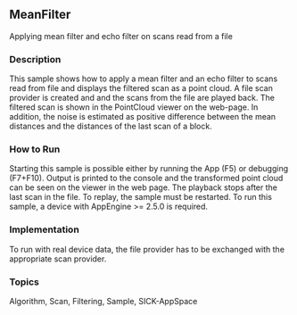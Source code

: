 ## MeanFilter
Applying mean filter and echo filter on scans read from a file
### Description
This sample shows how to apply a mean filter and an echo filter to scans read
from file and displays the filtered scan as a point cloud. A file scan provider is
created and and the scans from the file are played back. The filtered scan is
shown in the PointCloud viewer on the web-page.
In addition, the noise is estimated as positive difference between the mean distances
and the distances of the last scan of a block.
### How to Run
Starting this sample is possible either by running the App (F5) or
debugging (F7+F10). Output is printed to the console and the transformed
point cloud can be seen on the viewer in the web page. The playback stops
after the last scan in the file. To replay, the sample must be restarted.
To run this sample, a device with AppEngine >= 2.5.0 is required.
### Implementation
To run with real device data, the file provider has to be exchanged with the
appropriate scan provider.

### Topics
Algorithm, Scan, Filtering, Sample, SICK-AppSpace